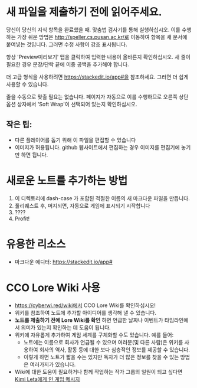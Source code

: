 # 새 파일을 제출하기 전에 읽어주세요.

당신이 당신의 지식 항목을 완료했을 때. 맞춤법 검사기를 통해 실행하십시오. 이를 수행하는 가장 쉬운 방법은 http://speller.cs.pusan.ac.kr/로 이동하여 항목을 새 문서에 붙여넣는 것입니다. 그러면 수정 사항이 강조 표시됩니다.

항상 'Preview미리보기' 탭을 클릭하여 입력한 내용이 올바른지 확인하십시오. 새 줄이 필요한 경우 문장/단락 끝에 이중 공백을 추가해야 합니다.

더 고급 형식을 사용하려면 https://stackedit.io/app#을 참조하세요. 그러면 더 쉽게 사용할 수 있습니다.

줄을 수동으로 맞출 필요는 없습니다. 페이지가 자동으로 이를 수행하므로 오른쪽 상단 옵션 상자에서 'Soft Wrap'이 선택되어 있는지 확인하십시오.

## 작은 팁:

-   다른 플레이어를 돕기 위해 이 파일을 편집할 수 있습니다
-   이미지가 허용됩니다. github 웹사이트에서 편집하는 경우 이미지를 편집기에 놓기만 하면 됩니다.

# 새로운 노트를 추가하는 방법

1. 이 디렉토리에 dash-case 가 포함된 적절한 이름의 새 마크다운 파일을 만듭니다.
2. 풀리퀘스트 후, 머지되면, 자동으로 게임에 표시되기 시작합니다
3. ????
4. Profit!

# 유용한 리소스

-   마크다운 에디터: https://stackedit.io/app#

# CCO Lore Wiki 사용

-   https://cyberwi.red/wiki에서 CCO Lore Wiki를 확인하십시오!
-   위키를 참조하여 노트에 추가할 아이디어를 생각해 낼 수 있습니다.
-   **노트를 제출하기 전에 Lore Wiki를 확인** 하면 언급한 날짜나 이벤트가 타임라인에서 의미가 있는지 확인하는 데 도움이 됩니다.
-   위키에 자유롭게 추가하여 게임 세계를 구체화할 수도 있습니다. 예를 들어:
    -   노트에는 이름으로 회사가 언급될 수 있으며 여러분(및 다른 사람)은 위키를 사용하여 회사의 역사, 활동 등에 대한 보다 심층적인 정보를 제공할 수 있습니다.
    -   이렇게 하면 노트가 짧을 수는 있지만 독자가 더 많은 정보를 찾을 수 있는 방법은 여러가지가 있습니다.
-   Wiki에 대한 도움이 필요하거나 함께 작업하는 작가 그룹의 일원이 되고 싶다면 [Kimi Leta에게 인 게임 메시지](https://cybercodeonline.com/player?playerName=Kimi%20Leta)
